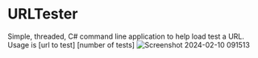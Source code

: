 # URLTester
Simple, threaded, C# command line application to help load test a URL.
Usage is [url to test] [number of tests]
![Screenshot 2024-02-10 091513](https://github.com/dmeldrum6/URLTester/assets/38048135/1e8c897d-2f8b-4f48-aebc-5e59b1d04c65)
